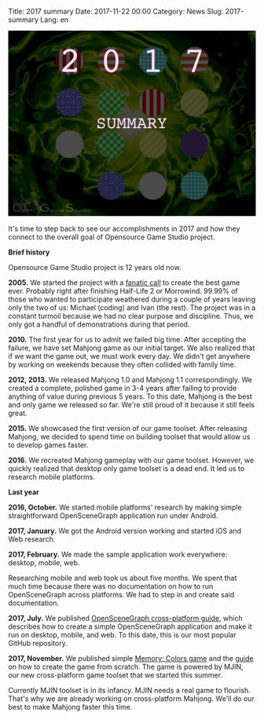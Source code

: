 Title: 2017 summary
Date: 2017-11-22 00:00
Category: News
Slug: 2017-summary
Lang: en

![Screenshot][screenshot]

It's time to step back to see our accomplishments in 2017 and how they connect to the overall goal of Opensource Game Studio project.

**Brief history**

Opensource Game Studio project is 12 years old now.

**2005.** We started the project with a [fanatic call][fanatic_call] to create the best game ever. Probably right after finishing Half-Life 2 or Morrowind. 99.99% of those who wanted to participate weathered during a couple of years leaving only the two of us: Michael (coding) and Ivan (the rest).
The project was in a constant turmoil because we had no clear purpose and discipline. Thus, we only got a handful of demonstrations during that period.

**2010.** The first year for us to admit we failed big time. After accepting the failure, we have set Mahjong game as our initial target. We also realized that if we want the game out, we must work every day. We didn't get anywhere by working on weekends because they often collided with family time.

**2012, 2013.** We released Mahjong 1.0 and Mahjong 1.1 correspondingly. We created a complete, polished game in 3-4 years after failing to provide anything of value during previous 5 years. To this date, Mahjong is the best and only game we released so far. We're still proud of it because it still feels great.

**2015.** We showcased the first version of our game toolset. After releasing Mahjong, we decided to spend time on building toolset that would allow us to develop games faster.

**2016.** We recreated Mahjong gameplay with our game toolset. However, we quickly realized that desktop only game toolset is a dead end. It led us to research mobile platforms.

**Last year**

**2016, October.** We started mobile platforms' research by making simple straightforward  OpenSceneGraph application run under Android.

**2017, January.** We got the Android version working and started iOS and Web research.

**2017, February.** We made the sample application work everywhere: desktop, mobile, web.

Researching mobile and web took us about five months. We spent that much time because there was no documentation on how to run OpenSceneGraph across platforms. We had to step in and create said documentation.

**2017, July.** We published [OpenSceneGraph cross-platform guide][osgcp_guide], which describes how to create a simple OpenSceneGraph application and make it run on desktop, mobile, and web. To this date, this is our most popular GitHub repository.

**2017, November.** We published simple [Memory: Colors game][memory-colors] and the [guide][memory-colors-guide] on how to create the game from scratch. The game is powered by MJIN, our new cross-platform game toolset that we started this summer.

Currently MJIN toolset is in its infancy. MJIN needs a real game to flourish. That's why we are already working on cross-platform Mahjong. We'll do our best to make Mahjong faster this time.

[screenshot]: ../../images/2017-11-22-2017-summary.png
[fanatic_call]: https://www.linuxquestions.org/questions/general-10/the-creation-of-the-best-rpg-355858/
[osgcp_guide]: https://github.com/OGStudio/openscenegraph-cross-platform-guide
[memory-colors]: https://ogstudio.github.io/game-memory-colors/tutorial-5.3/mjin-player.html
[memory-colors-guide]: https://bitbucket.org/ogstudio-games/memory-colors
